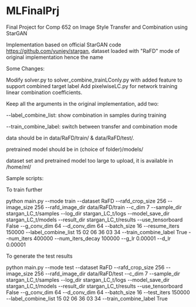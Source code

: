# MLFinalPrj
Final Project for Comp 652 on Image Style Transfer and Combination using StarGAN

Implementation based on official StarGAN code https://github.com/yunjey/stargan, dataset loaded with "RaFD" mode of original implementation hence the name 

Some Changes:

Modify solver.py to solver_combine_trainLConly.py with added feature to support combined target label
Add pixelwiseLC.py for network training linear combination coefficients.

Keep all the arguments in the original implementation, add two: 

   --label_combine_list: show combination in samples during training
   
   --train_combine_label: switch between transfer and combination mode
   
data should be in data/RaFD/train/ & data/RaFD/test/. 

pretrained model should be in (choice of folder)/models/

dataset set and pretrained model too large to upload, it is available in /home/ml/

Sample scripts:

To train further

python main.py --mode train --dataset RaFD --rafd_crop_size 256 --image_size 256 --rafd_image_dir data/RaFD/train --c_dim 7  --sample_dir stargan_LC_t/samples --log_dir stargan_LC_t/logs --model_save_dir stargan_LC_t/models --result_dir stargan_LC_t/results --use_tensorboard False --g_conv_dim 64 --d_conv_dim 64 --batch_size 16 --resume_iters 150000 --label_combine_list 15 02 06 36 03 34 --train_combine_label True --num_iters 400000 --num_iters_decay 100000 --g_lr 0.00001 --d_lr 0.00001

To generate the test results

python main.py --mode test --dataset RaFD --rafd_crop_size 256 --image_size 256 --rafd_image_dir data/RaFD/test --c_dim 7  --sample_dir stargan_LC_t/samples --log_dir stargan_LC_t/logs --model_save_dir stargan_LC_t/models --result_dir stargan_LC_t/results --use_tensorboard False --g_conv_dim 64 --d_conv_dim 64 --batch_size 16 --test_iters 150000 --label_combine_list 15 02 06 36 03 34 --train_combine_label True
